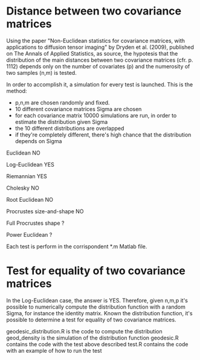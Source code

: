 # Distance between two covariance matrices

Using the paper "Non-Euclidean statistics for covariance matrices, with applications to diffusion tensor imaging" by Dryden et al. (2009), published on The Annals of Applied Statistics, as source, the hypotesis that the distribution of the main distances between two covariance matrices (cfr. p. 1112) depends only on the number of covariates (p) and the numerosity of two samples (n,m) is tested.

In order to accomplish it, a simulation for every test is launched.
This is the method:
- p,n,m are chosen randomly and fixed.
- 10 different covariance matrices Sigma are chosen
- for each covariance matrix 10000 simulations are run, in order to estimate the distribution given Sigma
- the 10 different distributions are overlapped
- if they're completely different, there's high chance that the distribution depends on Sigma


Euclidean NO

Log-Euclidean YES

Riemannian YES

Cholesky NO

Root Euclidean NO

Procrustes size-and-shape NO

Full Procrustes shape ?

Power Euclidean ?

Each test is perform in the corrispondent *.m Matlab file.


# Test for equality of two covariance matrices

In the Log-Euclidean case, the answer is YES. Therefore, given n,m,p it's possible to numerically compute the distribution function with a random Sigma, for instance the identity matrix.
Known the distribution function, it's possible to determine a test for equality of two covariance matrices.

geodesic_distribution.R is the code to compute the distribution
geod_density is the simulation of the distribution function
geodesic.R contains the code with the test above described
test.R contains the code with an example of how to run the test
